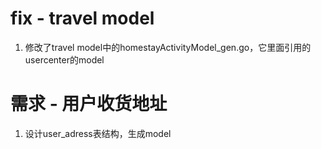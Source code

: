 # fix - travel model
1. 修改了travel model中的homestayActivityModel_gen.go，它里面引用的usercenter的model

# 需求 - 用户收货地址
1. 设计user_adress表结构，生成model